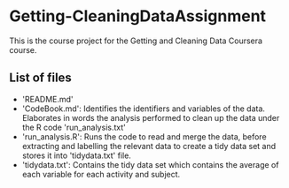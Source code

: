 # Getting-CleaningDataAssignment
This is the course project for the Getting and Cleaning Data Coursera course. 

## List of files
* 'README.md'
* 'CodeBook.md': Identifies the identifiers and variables of the data. Elaborates in words the analysis performed to clean up the data under the R code 'run_analysis.txt'
* 'run_analysis.R': Runs the code to read and merge the data, before extracting and labelling the relevant data to create a tidy data set and stores it into 'tidydata.txt' file.
* 'tidydata.txt': Contains the tidy data set which contains the average of each variable for each activity and subject. 






